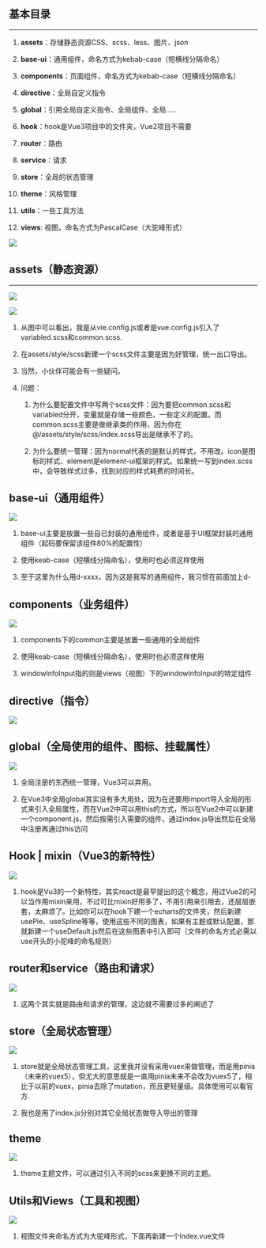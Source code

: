 

## 基本目录

***

1. **assets**：存储静态资源CSS、scss、less、图片、json

1. **base-ui**：通用组件，命名方式为kebab-case（短横线分隔命名）

1. **components**：页面组件，命名方式为kebab-case（短横线分隔命名）

1. **directive**：全局自定义指令

1. **global**：引用全局自定义指令、全局组件、全局.....

1. **hook**：hook是Vue3项目中的文件夹，Vue2项目不需要

1. **router**：路由

1. **service**：请求

1. **store**：全局的状态管理

1. **theme**：风格管理

1. **utils**：一些工具方法

1. **views**: 视图，命名方式为PascalCase（大驼峰形式）

![](https://tcs.teambition.net/storage/312i27668b2a00385ee5e43756bb4d5c1d17?Signature=eyJhbGciOiJIUzI1NiIsInR5cCI6IkpXVCJ9.eyJBcHBJRCI6IjU5Mzc3MGZmODM5NjMyMDAyZTAzNThmMSIsIl9hcHBJZCI6IjU5Mzc3MGZmODM5NjMyMDAyZTAzNThmMSIsIl9vcmdhbml6YXRpb25JZCI6IjVlNGI5MTA1NjkwZDlhMDAwMTg2ZDkxMiIsImV4cCI6MTY1MzU1NTIxMCwiaWF0IjoxNjUzNTUxNjEwLCJyZXNvdXJjZSI6Ii9zdG9yYWdlLzMxMmkyNzY2OGIyYTAwMzg1ZWU1ZTQzNzU2YmI0ZDVjMWQxNyJ9.TpOv8XAYhN5eeLv2Yg5tj-WI-r-F5RVXLFPbbimE0Tw&download=%E7%9B%AE%E5%BD%952.jpg "")



## assets（静态资源）

***

![](https://tcs.teambition.net/storage/312i72854b04da6ff6aba80259a5a828656c?Signature=eyJhbGciOiJIUzI1NiIsInR5cCI6IkpXVCJ9.eyJBcHBJRCI6IjU5Mzc3MGZmODM5NjMyMDAyZTAzNThmMSIsIl9hcHBJZCI6IjU5Mzc3MGZmODM5NjMyMDAyZTAzNThmMSIsIl9vcmdhbml6YXRpb25JZCI6IjVlNGI5MTA1NjkwZDlhMDAwMTg2ZDkxMiIsImV4cCI6MTY1MzU1NjI4OSwiaWF0IjoxNjUzNTUyNjg5LCJyZXNvdXJjZSI6Ii9zdG9yYWdlLzMxMmk3Mjg1NGIwNGRhNmZmNmFiYTgwMjU5YTVhODI4NjU2YyJ9.8u65vfM9o7U_4QGjj1hTG-LdORLP2uNU97cc_S7wO78&download=1653552674%281%29.jpg "")

![](https://tcs.teambition.net/storage/312i5c163d4955fc6d47256daad080573d32?Signature=eyJhbGciOiJIUzI1NiIsInR5cCI6IkpXVCJ9.eyJBcHBJRCI6IjU5Mzc3MGZmODM5NjMyMDAyZTAzNThmMSIsIl9hcHBJZCI6IjU5Mzc3MGZmODM5NjMyMDAyZTAzNThmMSIsIl9vcmdhbml6YXRpb25JZCI6IjVlNGI5MTA1NjkwZDlhMDAwMTg2ZDkxMiIsImV4cCI6MTY1MzU1NjM3NCwiaWF0IjoxNjUzNTUyNzc0LCJyZXNvdXJjZSI6Ii9zdG9yYWdlLzMxMmk1YzE2M2Q0OTU1ZmM2ZDQ3MjU2ZGFhZDA4MDU3M2QzMiJ9.sDWO6hHgYiuHfMCuWHTRXox0M57452Ur33x1y31Hiyw&download=1653552769%281%29.jpg "")

1. 从图中可以看出，我是从vie.config.js或者是vue.config.js引入了variabled.scss和common.scss.

1. 在assets/style/scss新建一个scss文件主要是因为好管理，统一出口导出。

1. 当然，小伙伴可能会有一些疑问。

1. 问题：

    1. 为什么要配置文件中写两个scss文件：因为要把common.scss和variabled分开，变量就是存储一些颜色，一些定义的配置。而common.scss主要是做继承类的作用，因为你在@/assets/style/scss/index.scss导出是继承不了的。

    1. 为什么要统一管理：因为normal代表的是默认的样式，不用改。icon是图标的样式、element是element-ui框架的样式。如果统一写到index.scss中，会导致样式过多，找到对应的样式耗费的时间长。

## base-ui（通用组件）

![](https://tcs.teambition.net/storage/312i40b6857daf6ae16de34afda0d9cbde1b?Signature=eyJhbGciOiJIUzI1NiIsInR5cCI6IkpXVCJ9.eyJBcHBJRCI6IjU5Mzc3MGZmODM5NjMyMDAyZTAzNThmMSIsIl9hcHBJZCI6IjU5Mzc3MGZmODM5NjMyMDAyZTAzNThmMSIsIl9vcmdhbml6YXRpb25JZCI6IjVlNGI5MTA1NjkwZDlhMDAwMTg2ZDkxMiIsImV4cCI6MTY1MzU1NzU0MywiaWF0IjoxNjUzNTUzOTQzLCJyZXNvdXJjZSI6Ii9zdG9yYWdlLzMxMmk0MGI2ODU3ZGFmNmFlMTZkZTM0YWZkYTBkOWNiZGUxYiJ9.ONOP8VnLwTBXFIr1XMYOxz49ipQG2atHzyYNC5UUl-4&download=image.png "")

1. base-ui主要是放置一些自已封装的通用组件，或者是基于UI框架封装的通用组件（起码要保留该组件80%的配置性）

1. 使用keab-case（短横线分隔命名），使用时也必须这样使用

1. 至于这里为什么用d-xxxx，因为这是我写的通用组件，我习惯在前面加上d-

## components（业务组件）

![](https://tcs.teambition.net/storage/312idfa64d5785096507967491b1e57a2d48?Signature=eyJhbGciOiJIUzI1NiIsInR5cCI6IkpXVCJ9.eyJBcHBJRCI6IjU5Mzc3MGZmODM5NjMyMDAyZTAzNThmMSIsIl9hcHBJZCI6IjU5Mzc3MGZmODM5NjMyMDAyZTAzNThmMSIsIl9vcmdhbml6YXRpb25JZCI6IjVlNGI5MTA1NjkwZDlhMDAwMTg2ZDkxMiIsImV4cCI6MTY1MzU1ODgxMCwiaWF0IjoxNjUzNTU1MjEwLCJyZXNvdXJjZSI6Ii9zdG9yYWdlLzMxMmlkZmE2NGQ1Nzg1MDk2NTA3OTY3NDkxYjFlNTdhMmQ0OCJ9.8MX0Zw6taPLfHyfokE5FKOLQ9TtUiCpBEqxUxh5T6mw&download=1653555179%281%29.jpg "")

1. components下的common主要是放置一些通用的全局组件

1. 使用keab-case（短横线分隔命名），使用时也必须这样使用

1. windowInfoInput指的则是views（视图）下的windowInfoInput的特定组件

## directive（指令）

![](https://tcs.teambition.net/storage/312i21ba9bc9fe9aca79d303a6be3f5517d8?Signature=eyJhbGciOiJIUzI1NiIsInR5cCI6IkpXVCJ9.eyJBcHBJRCI6IjU5Mzc3MGZmODM5NjMyMDAyZTAzNThmMSIsIl9hcHBJZCI6IjU5Mzc3MGZmODM5NjMyMDAyZTAzNThmMSIsIl9vcmdhbml6YXRpb25JZCI6IjVlNGI5MTA1NjkwZDlhMDAwMTg2ZDkxMiIsImV4cCI6MTY1MzU1ODMyMCwiaWF0IjoxNjUzNTU0NzIwLCJyZXNvdXJjZSI6Ii9zdG9yYWdlLzMxMmkyMWJhOWJjOWZlOWFjYTc5ZDMwM2E2YmUzZjU1MTdkOCJ9.frSfiix1DUypE1nYBQ6blU48CfmA8iuz4QzlbjLWOsg&download=image.png "")

## global（全局使用的组件、图标、挂载属性）

![](https://tcs.teambition.net/storage/312i1404dba69e960e13ab7fcc8eb0ddd6ec?Signature=eyJhbGciOiJIUzI1NiIsInR5cCI6IkpXVCJ9.eyJBcHBJRCI6IjU5Mzc3MGZmODM5NjMyMDAyZTAzNThmMSIsIl9hcHBJZCI6IjU5Mzc3MGZmODM5NjMyMDAyZTAzNThmMSIsIl9vcmdhbml6YXRpb25JZCI6IjVlNGI5MTA1NjkwZDlhMDAwMTg2ZDkxMiIsImV4cCI6MTY1MzU1OTA3OSwiaWF0IjoxNjUzNTU1NDc5LCJyZXNvdXJjZSI6Ii9zdG9yYWdlLzMxMmkxNDA0ZGJhNjllOTYwZTEzYWI3ZmNjOGViMGRkZDZlYyJ9.3yJBlVoTEhXkNU-QJT_DwZxTdxCQrQRpL25CbREo4TY&download=image.png "")

1. 全局注册的东西统一管理，Vue3可以弃用。

1. 在Vue3中全局global其实没有多大用处，因为在还要用import导入全局的形式来引入全局属性，而在Vue2中可以用this的方式，所以在Vue2中可以新建一个component.js，然后按需引入需要的组件，通过index.js导出然后在全局中注册再通过this访问

## Hook | mixin（Vue3的新特性）

![](https://tcs.teambition.net/storage/312i0b506e6776d76cdaaad37b531eef3bd5?Signature=eyJhbGciOiJIUzI1NiIsInR5cCI6IkpXVCJ9.eyJBcHBJRCI6IjU5Mzc3MGZmODM5NjMyMDAyZTAzNThmMSIsIl9hcHBJZCI6IjU5Mzc3MGZmODM5NjMyMDAyZTAzNThmMSIsIl9vcmdhbml6YXRpb25JZCI6IjVlNGI5MTA1NjkwZDlhMDAwMTg2ZDkxMiIsImV4cCI6MTY1MzU1OTMxMCwiaWF0IjoxNjUzNTU1NzEwLCJyZXNvdXJjZSI6Ii9zdG9yYWdlLzMxMmkwYjUwNmU2Nzc2ZDc2Y2RhYWFkMzdiNTMxZWVmM2JkNSJ9.5Kq0wJQqtOs7XOXSX06T32m4jnTL8H-ZL_qFQF9PPMA&download=image.png "")

1. hook是Vu3的一个新特性，其实react是最早提出的这个概念，用过Vue2的可以当作用mixin来用，不过可比mixin好用多了，不用引用来引用去，还层层嵌套，太麻烦了。比如你可以在hook下建一个echarts的文件夹，然后新建usePie、useSpline等等，使用这些不同的图表，如果有主题或默认配置，那就新建一个useDefault.js然后在这些图表中引入即可（文件的命名方式必需以use开头的小驼峰的命名规则）

## router和service（路由和请求）

![](https://tcs.teambition.net/storage/312ie70a4b393bb79216395401889a645e16?Signature=eyJhbGciOiJIUzI1NiIsInR5cCI6IkpXVCJ9.eyJBcHBJRCI6IjU5Mzc3MGZmODM5NjMyMDAyZTAzNThmMSIsIl9hcHBJZCI6IjU5Mzc3MGZmODM5NjMyMDAyZTAzNThmMSIsIl9vcmdhbml6YXRpb25JZCI6IjVlNGI5MTA1NjkwZDlhMDAwMTg2ZDkxMiIsImV4cCI6MTY1MzU1OTQ1OCwiaWF0IjoxNjUzNTU1ODU4LCJyZXNvdXJjZSI6Ii9zdG9yYWdlLzMxMmllNzBhNGIzOTNiYjc5MjE2Mzk1NDAxODg5YTY0NWUxNiJ9.nupxCy65eBlBM3c0u2qXEl2hA46gdgjz334AcGyv9xc&download=router.jpg "")

1. 这两个其实就是路由和请求的管理，这边就不需要过多的阐述了

## store（全局状态管理）

![](https://tcs.teambition.net/storage/312i6a325fedb5cbfd034b1cd783bd5a47fa?Signature=eyJhbGciOiJIUzI1NiIsInR5cCI6IkpXVCJ9.eyJBcHBJRCI6IjU5Mzc3MGZmODM5NjMyMDAyZTAzNThmMSIsIl9hcHBJZCI6IjU5Mzc3MGZmODM5NjMyMDAyZTAzNThmMSIsIl9vcmdhbml6YXRpb25JZCI6IjVlNGI5MTA1NjkwZDlhMDAwMTg2ZDkxMiIsImV4cCI6MTY1MzU1OTY4NiwiaWF0IjoxNjUzNTU2MDg2LCJyZXNvdXJjZSI6Ii9zdG9yYWdlLzMxMmk2YTMyNWZlZGI1Y2JmZDAzNGIxY2Q3ODNiZDVhNDdmYSJ9.c1x1YaLkEvU2_H8huGAvcci8wWMmCo3YhUg0aLgspPQ&download=store.jpg "")

1. store就是全局状态管理工具，这里我并没有采用vuex来做管理，而是用pinia（未来的vuex5），但尤大的意思就是一直用pinia未来不会改为vuex5了，相比于以前的vuex，pinia去除了mutation，而且更轻量级。具体使用可以看官方.

1. 我也是用了index.js分别对其它全局状态做导入导出的管理

## theme

![](https://tcs.teambition.net/storage/312i2c055b4afdbdb28e1c1a7f2ee395a4b9?Signature=eyJhbGciOiJIUzI1NiIsInR5cCI6IkpXVCJ9.eyJBcHBJRCI6IjU5Mzc3MGZmODM5NjMyMDAyZTAzNThmMSIsIl9hcHBJZCI6IjU5Mzc3MGZmODM5NjMyMDAyZTAzNThmMSIsIl9vcmdhbml6YXRpb25JZCI6IjVlNGI5MTA1NjkwZDlhMDAwMTg2ZDkxMiIsImV4cCI6MTY1MzU1OTc1OCwiaWF0IjoxNjUzNTU2MTU4LCJyZXNvdXJjZSI6Ii9zdG9yYWdlLzMxMmkyYzA1NWI0YWZkYmRiMjhlMWMxYTdmMmVlMzk1YTRiOSJ9.c4VpwIdrEt99gxnqaow4tYsAr4LocaXYC-dh7G5ko2I&download=theme.jpg "")

1. theme主题文件，可以通过引入不同的scss来更换不同的主题。

## Utils和Views（工具和视图）

![](https://tcs.teambition.net/storage/312i1879d13ad9146e2cbe7df334e5d2d415?Signature=eyJhbGciOiJIUzI1NiIsInR5cCI6IkpXVCJ9.eyJBcHBJRCI6IjU5Mzc3MGZmODM5NjMyMDAyZTAzNThmMSIsIl9hcHBJZCI6IjU5Mzc3MGZmODM5NjMyMDAyZTAzNThmMSIsIl9vcmdhbml6YXRpb25JZCI6IjVlNGI5MTA1NjkwZDlhMDAwMTg2ZDkxMiIsImV4cCI6MTY1MzU1OTkwMywiaWF0IjoxNjUzNTU2MzAzLCJyZXNvdXJjZSI6Ii9zdG9yYWdlLzMxMmkxODc5ZDEzYWQ5MTQ2ZTJjYmU3ZGYzMzRlNWQyZDQxNSJ9.czp4HKImXTzOy8PixDyexJWM8s2eyVxHrurS7AroDDY&download=image.png "")

1. 视图文件夹命名方式为大驼峰形式，下面再新建一个index.vue文件

